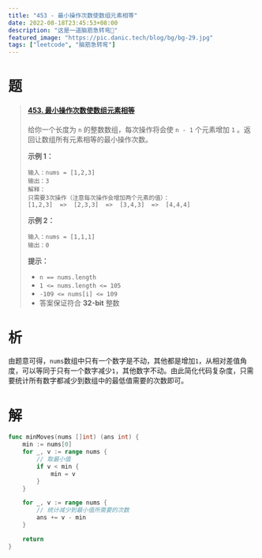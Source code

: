 ```yaml
---
title: "453 - 最小操作次数使数组元素相等"
date: 2022-08-18T23:45:53+08:00
description: "这是一道脑筋急转弯🥳"
featured_image: "https://pic.danic.tech/blog/bg/bg-29.jpg"
tags: ["leetcode", "脑筋急转弯"]
---
```


# 题

> #### [453. 最小操作次数使数组元素相等](https://leetcode.cn/problems/minimum-moves-to-equal-array-elements/)
>
> 
>
> 给你一个长度为 `n` 的整数数组，每次操作将会使 `n - 1` 个元素增加 `1` 。返回让数组所有元素相等的最小操作次数。
>
>  
>
> **示例 1：**
>
> ```
> 输入：nums = [1,2,3]
> 输出：3
> 解释：
> 只需要3次操作（注意每次操作会增加两个元素的值）：
> [1,2,3]  =>  [2,3,3]  =>  [3,4,3]  =>  [4,4,4]
> ```
>
> **示例 2：**
>
> ```
> 输入：nums = [1,1,1]
> 输出：0
> ```
>
>  
>
> **提示：**
>
> - `n == nums.length`
> - `1 <= nums.length <= 105`
> - `-109 <= nums[i] <= 109`
> - 答案保证符合 **32-bit** 整数



# 析

由题意可得，`nums`数组中只有一个数字是不动，其他都是增加`1`，从相对差值角度，可以等同于只有一个数字减少`1`，其他数字不动。由此简化代码复杂度，只需要统计所有数字都减少到数组中的最低值需要的次数即可。



# 解

```go
func minMoves(nums []int) (ans int) {
    min := nums[0]
    for _, v := range nums {
        // 取最小值
        if v < min {
            min = v
        }
    }

    for _, v := range nums {
        // 统计减少到最小值所需要的次数
        ans += v - min
    }

    return 
}
```



